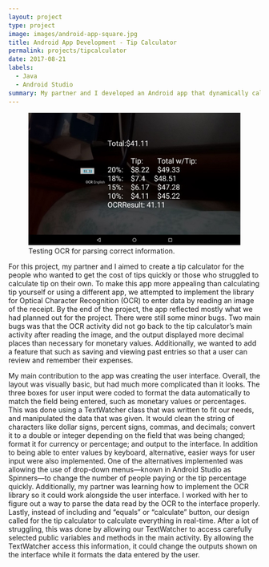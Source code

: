 ```yaml
---
layout: project
type: project
image: images/android-app-square.jpg
title: Android App Development - Tip Calculator
permalink: projects/tipcalculator
date: 2017-08-21
labels:
  - Java
  - Android Studio
summary: My partner and I developed an Android app that dynamically calculated tip from input given by the user,parsed in by OCR, or selected in dropdown menus.
---
```


<figure>
  <img class="ui medium right floated rounded image" src=images/android-app-ocr.jpg>
  <figcaption>Testing OCR for parsing correct information.</figcaption>
</figure>

For this project, my partner and I aimed to create a tip calculator for the people who wanted to get the cost of tips quickly or those who struggled to calculate tip on their own. To make this app more appealing than calculating tip yourself or using a different app, we attempted to implement the library for Optical Character Recognition (OCR) to enter data by reading an image of the receipt. By the end of the project, the app reflected mostly what we had planned out for the project. There were still some minor bugs. Two main bugs was that the OCR activity did not go back to the tip calculator’s main activity after reading the image, and the output displayed more decimal places than necessary for monetary values. Additionally, we wanted to add a feature that such as saving and viewing past entries so that a user can review and remember their expenses.

My main contribution to the app was creating the user interface. Overall, the layout was visually basic, but had much more complicated than it looks. The three boxes for user input were coded to format the data automatically to match the field being entered, such as monetary values or percentages. This was done using a TextWatcher class that was written to fit our needs, and manipulated the data that was given. It would clean the string of characters like dollar signs, percent signs, commas, and decimals; convert it to a double or integer depending on the field that was being changed; format it for currency or percentage; and output to the interface. In addition to being able to enter values by keyboard, alternative, easier ways for user input were also implemented. One of the alternatives implemented was allowing the use of drop-down menus—known in Android Studio as Spinners—to change the number of people paying or the tip percentage quickly. Additionally, my partner was learning how to implement the OCR library so it could work alongside the user interface. I worked with her to figure out a way to parse the data read by the OCR to the interface properly. Lastly, instead of including and “equals” or “calculate” button, our design called for the tip calculator to calculate everything in real-time. After a lot of struggling, this was done by allowing our TextWatcher to access carefully selected public variables and methods in the main activity. By allowing the TextWatcher access this information, it could change the outputs shown on the interface while it formats the data entered by the user.
